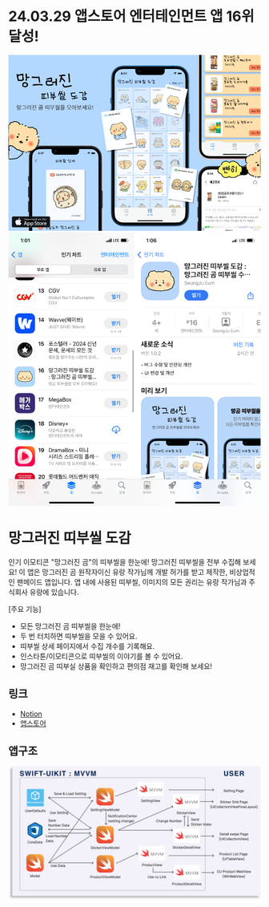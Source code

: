 # 24.03.29 앱스토어 엔터테인먼트 앱 16위 달성!

  <a align="center" href="https://eumseungju.notion.site/Swift-UIKit-c5af51d46ab64300bb1f5577d15c2d39?pvs=4">
    <img src="mangDex.png" alt="tincle" width="700">
  </a>
  <div style="display: flex;">
    <a>
        <img src="IMG_9852.PNG.png" alt="tincle" width="350">
    </a>
    <a>
        <img src="IMG_9853.PNG.png" alt="tincle" width="350">
    </a>
</div>
  
# 망그러진 띠부씰 도감
인기 이모티콘 "망그러진 곰"의 띠부씰을 한눈에!
망그러진 띠부씰을 전부 수집해 보세요!
이 앱은 망그러진 곰 원작자이신 유랑 작가님께 개발 허가를 받고 제작한, 비상업적인 팬메이드 앱입니다.
앱 내에 사용된 띠부씰, 이미지의 모든 권리는 유랑 작가님과 주식회사 유랑에 있습니다.

[주요 기능]

- 모든 망그러진 곰 띠부씰을 한눈에!
- 두 번 터치하면 띠부씰을 모을 수 있어요.
- 띠부씰 상세 페이지에서 수집 개수를 기록해요.
- 인스타툰/이모티콘으로 띠부씰의 이야기를 볼 수 있어요.
- 망그러진 곰 띠부실 상품을 확인하고 편의점 재고를 확인해 보세요!

## 링크

- [‎Notion](https://eumseungju.notion.site/Swift-UIKit-c5af51d46ab64300bb1f5577d15c2d39?pvs=4)
- [‎앱스토어](https://apps.apple.com/kr/app/망그러진-띠부씰-도감-망그러진-곰-띠부씰-수집-앱/id6479957175)

## 앱구조

<a>
   <img src="Frame21.png" alt="tincle" width="700">
</a>
